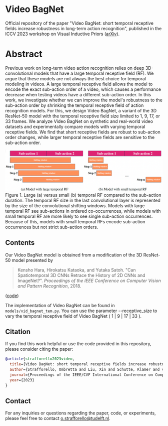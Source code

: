 # Video BagNet
Official repository of the paper "Video BagNet: short temporal receptive fields increase robustness in long-term action recognition", published in the ICCV 2023 workshop on Visual Inductive Priors ([arXiv](https://arxiv.org/pdf/2308.11249.pdf)).

# Abstract

Previous work on long-term video action recognition relies on deep 3D-convolutional models that have a large temporal receptive field (RF). We argue that these models are not always the best choice for temporal modeling in videos. A large temporal receptive field allows the model to encode the exact sub-action order of a video, which causes a performance decrease when testing videos have a different sub-action order. In this work, we investigate whether we can improve the model's robustness to the sub-action order by shrinking the temporal receptive field of action recognition models. For this, we design Video BagNet, a variant of the 3D ResNet-50 model with the temporal receptive field size limited to 1, 9, 17, or 33 frames. We analyze Video BagNet on synthetic and real-world video datasets and experimentally compare models with varying temporal receptive fields. We find that short receptive fields are robust to sub-action order changes, while larger temporal receptive fields are sensitive to the sub-action order.

![Caption](Figure1.png)
Figure 1. Large (a) versus small (b) temporal RF compared to the sub-action duration. The temporal RF size in the last convolutional layer is represented by the size of the convolutional shifting windows. Models with large temporal RF see sub-actions in ordered co-occurrences, while models with small temporal RF are more likely to see single sub-action occurrences. Because of this, models with small temporal RFs encode sub-action occurrences but not strict sub-action orders.

## Contents

Our Video BagNet model is obtained from a modification of the 3D ResNet-50 model presented by
> Kensho Hara, Hirokatsu Kataoka, and Yutaka Satoh. "Can Spatiotemporal 3D CNNs Retrace the History of 2D CNNs and ImageNet?". *Proceedings of the IEEE Conference on Computer Vision and Pattern Recognition*, 2018.

([code](https://github.com/kenshohara/3D-ResNets-PyTorch))

The implementation of Video BagNet can be found in `models/vid_bagnet_tem.py`. You can use the parameter --receptive_size to vary the temporal receptive field of Video BagNet ( 1 | 9 | 17 | 33 ).

## Citation

If you find this work helpful or use the code provided in this repository, please consider citing the paper:

```bibtex
@article{strafforello2023video,
  title={Video BagNet: short temporal receptive fields increase robustness in long-term action recognition},
  author={Strafforello, Ombretta and Liu, Xin and Schutte, Klamer and van Gemert, Jan},
  journal={Proceedings of the IEEE/CVF International Conference on Computer Vision Workshops},
  year={2023}
}
```

## Contact

For any inquiries or questions regarding the paper, code, or experiments, please feel free to contact o.strafforello@tudelft.nl.
